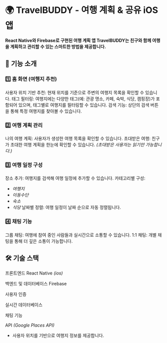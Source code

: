 # 🌍 TravelBUDDY - 여행 계획 & 공유 iOS 앱

**React Native와 Firebase로 구현된 여행 계획 앱 TravelBUDDY는 친구와 함께 여행을 계획하고 관리할 수 있는 스마트한 방법을 제공합니다.**

## 📱 기능 소개

### 1️⃣ 홈 화면 (여행지 추천)
사용자 위치 기반 추천: 현재 위치를 기준으로 주변의 여행지 목록을 확인할 수 있습니다.
태그 필터링: 여행지에는 다양한 태그(예: 관광 명소, 카페, 숙박, 식당, 캠핑장)가 포함되어 있으며, 태그별로 여행지를 필터링할 수 있습니다.
검색 기능: 상단의 검색 버튼을 통해 특정 여행지를 찾아볼 수 있습니다.

### 2️⃣ 여행 계획 관리
나의 여행 계획: 사용자가 생성한 여행 목록을 확인할 수 있습니다.
초대받은 여행: 친구가 초대한 여행 계획을 한눈에 확인할 수 있습니다.
*(초대받은 사용자는 읽기만 가능합니다.)*

### 3️⃣ 여행 일정 구성
장소 추가: 여행지를 검색해 여행 일정에 추가할 수 있습니다.
카테고리별 구성:
- *여행지*
- *이동수단*
- *숙소*
- *식당*
날짜별 정렬: 여행 일정이 날짜 순으로 자동 정렬됩니다.

### 4️⃣ 채팅 기능
그룹 채팅: 여행에 참여 중인 사람들과 실시간으로 소통할 수 있습니다.
1:1 채팅: 개별 채팅을 통해 더 깊은 소통이 가능합니다.

## 🛠️ 기술 스택

프론트엔드
React Native *(ios)*

백엔드 및 데이터베이스
Firebase

사용자 인증

실시간 데이터베이스

채팅 기능

API *(Google Places API)*
- 사용자 위치를 기반으로 여행지 정보를 제공합니다.
